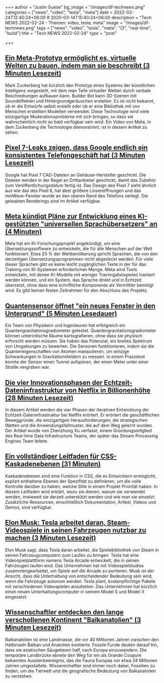 +++
author = "Justin Guese"
bg_image = "/images/df-technews.png"
categories = ["news", "video", "tesla", "meta"]
date = 2022-02-24T12:40:24+06:00 # 2020-03-14T15:40:24+06:00
description = "Tech NEWS 2022-02-24 - Themen: video, tesla, meta"
image = "/images/df-technews.png"
tags = ["news", "video", "tesla", "meta", "(3", "real-time", "build"]
title = "Tech NEWS 2022-02-24"
type = "post"

+++

## [Ein Meta-Prototyp ermöglicht es, virtuelle Welten zu bauen, indem man sie beschreibt (3 Minuten Lesezeit)](https://www.theverge.com/2022/2/23/22947217/meta-prototype-builder-bot-ai-world-creation-metaverse-mark-zuckerberg)

 Mark Zuckerberg hat kürzlich den Prototyp eines Systems der künstlichen Intelligenz vorgestellt, mit dem man Teile virtueller Welten durch verbale Beschreibungen aufbauen kann. Builder Bot kann 3D-Szenen mit Soundeffekten und Hintergrundgeräuschen erstellen. Es ist nicht bekannt, ob er die Entwürfe selbst erstellt oder ob er eine Bibliothek mit von Menschen erstellten Modellen verwendet. Diese Technologie wird viele einzigartige Moderationsprobleme mit sich bringen, so dass sie wahrscheinlich nicht so bald verfügbar sein wird. Ein Video von Meta, in dem Zuckerberg die Technologie demonstriert, ist in diesem Artikel zu sehen.

## [Pixel 7-Leaks zeigen, dass Google endlich ein konsistentes Telefongeschäft hat (3 Minuten Lesezeit)](https://arstechnica.com/gadgets/2022/02/pixel-7-leaks-show-google-finally-has-a-consistent-phone-business/)

 Google hat Pixel 7 CAD-Dateien an Gehäuse-Hersteller geschickt. Die Dateien werden in der Regel an Drittanbieter geschickt, damit das Zubehör zum Veröffentlichungsdatum fertig ist. Das Design des Pixel 7 sieht ähnlich aus wie das des Pixel 6, hat aber größere Linsenöffnungen und das mmWave-Fenster wurde an den oberen Rand des Telefons verlegt. Die geleakten Renderings sind im Artikel verfügbar.

## [Meta kündigt Pläne zur Entwicklung eines KI-gestützten "universellen Sprachübersetzers" an (4 Minuten)](https://www.theverge.com/2022/2/23/22947368/meta-facebook-ai-universal-speech-translation-project)

 Meta hat ein KI-Forschungsprojekt angekündigt, um eine Übersetzungssoftware zu entwickeln, die für alle Menschen auf der Welt funktioniert. Etwa 20 % der Weltbevölkerung spricht Sprachen, die von den derzeitigen Übersetzungsprogrammen nicht abgedeckt werden. Für viele dieser Sprachen gibt es keine leicht zugänglichen Texte in der für das Training von KI-Systemen erforderlichen Menge. Meta wird Tools entwickeln, mit denen KI-Modelle mit weniger Trainingsbeispielen trainiert werden können, und ein System, das Sprache direkt und in Echtzeit übersetzt, ohne dass eine schriftliche Komponente als Vermittler benötigt wird. Es gibt keinen festen Zeitrahmen für den Abschluss des Projekts.

## [Quantensensor öffnet "ein neues Fenster in den Untergrund" (5 Minuten Lesedauer)](https://www.vice.com/en/article/dyp5zz/quantum-sensor-opens-a-new-window-into-the-underground)

 Ein Team von Physikern und Ingenieuren hat erfolgreich ein Quantengravitationsgradiometer getestet. Quantengravitationsgradiometer können unterirdische Räume kartografieren, ohne dass sie physisch erforscht werden müssen. Sie haben das Potenzial, ein breites Spektrum von Umgebungen zu bewerten. Die Sensoren funktionieren, indem sie die Quanteneigenschaften von Atomen manipulieren, um winzige Schwankungen in Gravitationsfeldern zu messen. In einem Praxistest konnte der Sensor einen Tunnel aufspüren, der einen Meter unter einer Straße vergraben war.

## [Die vier Innovationsphasen der Echtzeit-Dateninfrastruktur von Netflix in Billionenhöhe (28 Minuten Lesezeit)](https://bit.ly/3sd8fgA/1/0100017f2b6cb20f-bf51ded3-edea-4005-9a2f-dcabaa1b76c3-000000/3y5wuH5vyPfxDSsgzE_JnAnnuSw2-wBf35hr_55GAuM=238)

 In diesem Artikel werden die vier Phasen der iterativen Entwicklung der Echtzeit-Dateninfrastruktur bei Netflix erörtert. Er erörtert die geschäftlichen Beweggründe, die einzigartigen Herausforderungen, die strategischen Wetten und die Anwendungsfallmuster, die auf dem Weg gelernt wurden. Der Artikel wurde von Zhenzhong Xu verfasst, einem Gründungsmitglied des Real-time Data Infrastructure Teams, der später das Stream Processing Engines Team leitete.

## [Ein vollständiger Leitfaden für CSS-Kaskadenebenen (31 Minuten)](https://css-tricks.com/css-cascade-layers/)

 Kaskadenebenen sind eine Funktion in CSS, die es Entwicklern ermöglicht, explizit enthaltene Ebenen der Spezifität zu definieren, um die volle Kontrolle darüber zu haben, welche Stile in einem Projekt Priorität haben. In diesem Leitfaden wird erklärt, wozu sie dienen, warum sie verwendet werden, inwieweit sie derzeit unterstützt werden und wie man sie einsetzt. Zusätzliche Ressourcen, einschließlich Dokumentation, Artikel, Videos und Demos, sind verfügbar.

## [Elon Musk: Tesla arbeitet daran, Steam-Videospiele in seinen Fahrzeugen nutzbar zu machen (3 Minuten Lesezeit)](https://electrek.co/2022/02/22/elon-musk-tesla-working-steam-video-games-work-in-vehicles/)

 Elon Musk sagt, dass Tesla daran arbeitet, die Spielebibliothek von Steam in seinen Fahrzeugcomputern zum Laufen zu bringen. Tesla hat eine Videospielplattform namens Tesla Arcade entwickelt, die in seinen Fahrzeugen laufen wird. Das Unternehmen hat mit Videospielstudios zusammengearbeitet, um Spiele auf die Arcade zu portieren. Musk ist der Ansicht, dass die Unterhaltung von entscheidender Bedeutung sein wird, wenn die Fahrzeuge autonom werden. Tesla plant, kostenpflichtige Pakete mit verschiedenen Videospielen anzubieten. Das Unternehmen hat kürzlich einen neuen Unterhaltungscomputer in seinem Model S und Model X eingesetzt.

## [Wissenschaftler entdecken den lange verschollenen Kontinent "Balkanatolien" (3 Minuten Lesezeit)](https://www.vice.com/en/article/g5q8zm/scientists-discover-the-long-lost-continent-balkanatolia)

 Balkanatolien ist eine Landmasse, die vor 40 Millionen Jahren zwischen den Halbinseln Balkan und Anatolien existierte. Fossile Funde deuten darauf hin, dass sie asiatischen Säugetieren half, nach Europa einzuwandern. Die temporäre Landbrücke ebnete den Weg für ein als Grande Coupure bekanntes Aussterbeereignis, das die Fauna Europas vor etwa 34 Millionen Jahren umgestaltete. Wissenschaftler sind immer noch dabei, Fossilien zu finden, um die Tierwelt und die geografische Bedeutung von Balkanatolien zu verstehen.


